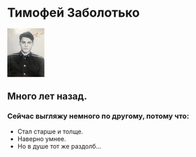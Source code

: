 # Тимофей Заболотько
![Это я](image.png)
## Много лет назад.
### Сейчас выгляжу немного по другому, потому что:
+ Стал старше и толще.
+ Наверно умнее.
+ Но в душе тот же раздолб...
